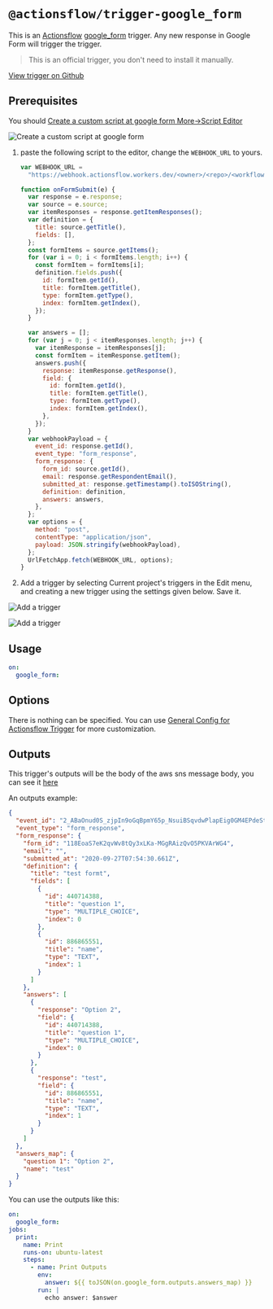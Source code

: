 # `@actionsflow/trigger-google_form`

This is an [Actionsflow](https://github.com/actionsflow/actionsflow) [google_form](https://docs.google.com/forms) trigger. Any new response in Google Form will trigger the trigger.

> This is an official trigger, you don't need to install it manually.

[View trigger on Github](https://github.com/actionsflow/actionsflow/tree/master/packages/actionsflow-trigger-google_form)

## Prerequisites

You should [Create a custom script at google form More->Script Editor](https://developers.google.com/apps-script/overview)

![Create a custom script at google form](https://i.imgur.com/cxPacA6.png)

1. paste the following script to the editor, change the `WEBHOOK_URL` to yours.

   ```javascript
   var WEBHOOK_URL =
     "https://webhook.actionsflow.workers.dev/<owner>/<repo>/<workflow-file-name>/google_form?__token=<your-github-personal-token>";

   function onFormSubmit(e) {
     var response = e.response;
     var source = e.source;
     var itemResponses = response.getItemResponses();
     var definition = {
       title: source.getTitle(),
       fields: [],
     };
     const formItems = source.getItems();
     for (var i = 0; i < formItems.length; i++) {
       const formItem = formItems[i];
       definition.fields.push({
         id: formItem.getId(),
         title: formItem.getTitle(),
         type: formItem.getType(),
         index: formItem.getIndex(),
       });
     }

     var answers = [];
     for (var j = 0; j < itemResponses.length; j++) {
       var itemResponse = itemResponses[j];
       const formItem = itemResponse.getItem();
       answers.push({
         response: itemResponse.getResponse(),
         field: {
           id: formItem.getId(),
           title: formItem.getTitle(),
           type: formItem.getType(),
           index: formItem.getIndex(),
         },
       });
     }
     var webhookPayload = {
       event_id: response.getId(),
       event_type: "form_response",
       form_response: {
         form_id: source.getId(),
         email: response.getRespondentEmail(),
         submitted_at: response.getTimestamp().toISOString(),
         definition: definition,
         answers: answers,
       },
     };
     var options = {
       method: "post",
       contentType: "application/json",
       payload: JSON.stringify(webhookPayload),
     };
     UrlFetchApp.fetch(WEBHOOK_URL, options);
   }
   ```

1. Add a trigger by selecting Current project's triggers in the Edit menu, and creating a new trigger using the settings given below. Save it.

![Add a trigger](https://i.imgur.com/qzjkRwj.png)

![Add a trigger](https://i.imgur.com/sH7xh6E.png)

## Usage

```yaml
on:
  google_form:
```

## Options

There is nothing can be specified. You can use [General Config for Actionsflow Trigger](https://actionsflow.github.io/docs/workflow/#ontriggerconfig) for more customization.

## Outputs

This trigger's outputs will be the body of the aws sns message body, you can see it [here](https://docs.aws.amazon.com/sns/latest/dg/sns-message-and-json-formats.html#http-notification-json)

An outputs example:

```json
{
  "event_id": "2_ABaOnud0S_zjpIn9oGqBpmY65p_NsuiBSqvdwPlapEig0GM4EPdeStVqalzlAb3AEovoWgA",
  "event_type": "form_response",
  "form_response": {
    "form_id": "118EoaS7eK2qvWv8tQy3xLKa-MGgRAizQvO5PKVArWG4",
    "email": "",
    "submitted_at": "2020-09-27T07:54:30.661Z",
    "definition": {
      "title": "test formt",
      "fields": [
        {
          "id": 440714388,
          "title": "question 1",
          "type": "MULTIPLE_CHOICE",
          "index": 0
        },
        {
          "id": 886865551,
          "title": "name",
          "type": "TEXT",
          "index": 1
        }
      ]
    },
    "answers": [
      {
        "response": "Option 2",
        "field": {
          "id": 440714388,
          "title": "question 1",
          "type": "MULTIPLE_CHOICE",
          "index": 0
        }
      },
      {
        "response": "test",
        "field": {
          "id": 886865551,
          "title": "name",
          "type": "TEXT",
          "index": 1
        }
      }
    ]
  },
  "answers_map": {
    "question 1": "Option 2",
    "name": "test"
  }
}
```

You can use the outputs like this:

```yaml
on:
  google_form:
jobs:
  print:
    name: Print
    runs-on: ubuntu-latest
    steps:
      - name: Print Outputs
        env:
          answer: ${{ toJSON(on.google_form.outputs.answers_map) }}
        run: |
          echo answer: $answer
```
